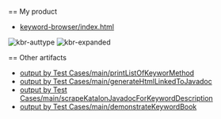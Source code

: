 == My product

- [keyword-browser/index.html](http://KS_KeywordMethod/keyword-browser/index.html)

![kbr-auttype](http://KS_KeywordMethod/images/kbr-auttype.png)
![kbr-expanded](http://KS_KeywordMethod/images/kbr-expanded.png)


== Other artifacts

- [output by Test Cases/main/printListOfKeyworMethod](http://KS_KeywordMethod/keywordList.txt)
- [output by Test Cases/main/generateHtmlLinkedToJavadoc](http://KS_KeywordMethod/keywords-linked-to-javadoc.html)
- [output by Test Cases/main/scrapeKatalonJavadocForKeywordDescription](http://KS_KeywordMethod/javadoc.json)
- [output by Test Cases/main/demonstrateKeywordBook](http://KS_KeywordMethod/keywordbook-with-javadoc.json)
